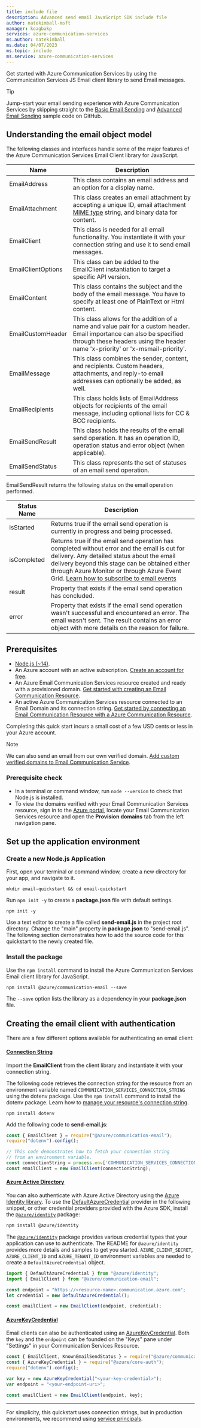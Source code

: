 ```yaml
---
title: include file
description: Advanced send email JavaScript SDK include file
author: natekimball-msft
manager: koagbakp
services: azure-communication-services
ms.author: natekimball
ms.date: 04/07/2023
ms.topic: include
ms.service: azure-communication-services
---
```


Get started with Azure Communication Services by using the Communication Services JS Email client library to send Email messages.

> [!TIP]
> Jump-start your email sending experience with Azure Communication Services by skipping straight to the [Basic Email Sending](https://github.com/Azure-Samples/communication-services-javascript-quickstarts/tree/main/send-email) and [Advanced Email Sending](https://github.com/Azure-Samples/communication-services-javascript-quickstarts/tree/main/send-email-advanced) sample code on GitHub.

## Understanding the email object model

The following classes and interfaces handle some of the major features of the Azure Communication Services Email Client library for JavaScript.

| Name | Description |
| ---- |-------------|
| EmailAddress | This class contains an email address and an option for a display name. |
| EmailAttachment | This class creates an email attachment by accepting a unique ID, email attachment [MIME type](../../../../concepts/email/email-attachment-allowed-mime-types.md) string, and binary data for content. |
| EmailClient | This class is needed for all email functionality. You instantiate it with your connection string and use it to send email messages. |
| EmailClientOptions | This class can be added to the EmailClient instantiation to target a specific API version. |
| EmailContent | This class contains the subject and the body of the email message. You have to specify at least one of PlainText or Html content. |
| EmailCustomHeader | This class allows for the addition of a name and value pair for a custom header. Email importance can also be specified through these headers using the header name 'x-priority' or 'x-msmail-priority'. |
| EmailMessage | This class combines the sender, content, and recipients. Custom headers, attachments, and reply-to email addresses can optionally be added, as well. |
| EmailRecipients | This class holds lists of EmailAddress objects for recipients of the email message, including optional lists for CC & BCC recipients. |
| EmailSendResult | This class holds the results of the email send operation. It has an operation ID, operation status and error object (when applicable). |
| EmailSendStatus | This class represents the set of statuses of an email send operation. |

EmailSendResult returns the following status on the email operation performed.

| Status Name | Description |
| ----------- | ------------|
| isStarted | Returns true if the email send operation is currently in progress and being processed. |
| isCompleted | Returns true if the email send operation has completed without error and the email is out for delivery. Any detailed status about the email delivery beyond this stage can be obtained either through Azure Monitor or through Azure Event Grid. [Learn how to subscribe to email events](../../handle-email-events.md) |
| result | Property that exists if the email send operation has concluded. |
| error | Property that exists if the email send operation wasn't successful and encountered an error. The email wasn't sent. The result contains an error object with more details on the reason for failure. |

## Prerequisites

- [Node.js (~14)](https://nodejs.org/download/release/v14.19.1/).
- An Azure account with an active subscription. [Create an account for free](https://azure.microsoft.com/free/?WT.mc_id=A261C142F).
- An Azure Email Communication Services resource created and ready with a provisioned domain. [Get started with creating an Email Communication Resource](../../create-email-communication-resource.md).
- An active Azure Communication Services resource connected to an Email Domain and its connection string. [Get started by connecting an Email Communication Resource with a Azure Communication Resource](../../../create-communication-resource.md).

Completing this quick start incurs a small cost of a few USD cents or less in your Azure account.

> [!NOTE]
> We can also send an email from our own verified domain. [Add custom verified domains to Email Communication Service](../../add-azure-managed-domains.md).

### Prerequisite check

- In a terminal or command window, run `node --version` to check that Node.js is installed.
- To view the domains verified with your Email Communication Services resource, sign in to the [Azure portal](https://portal.azure.com/), locate your Email Communication Services resource and open the **Provision domains** tab from the left navigation pane.

## Set up the application environment

### Create a new Node.js Application
First, open your terminal or command window, create a new directory for your app, and navigate to it.

```console
mkdir email-quickstart && cd email-quickstart
```

Run `npm init -y` to create a **package.json** file with default settings.

```console
npm init -y
```

Use a text editor to create a file called **send-email.js** in the project root directory. Change the "main" property in **package.json** to "send-email.js". The following section demonstrates how to add the source code for this quickstart to the newly created file.

### Install the package
Use the `npm install` command to install the Azure Communication Services Email client library for JavaScript.

```console
npm install @azure/communication-email --save
```

The `--save` option lists the library as a dependency in your **package.json** file.

## Creating the email client with authentication

There are a few different options available for authenticating an email client:

#### [Connection String](#tab/connection-string)

Import the **EmailClient** from the client library and instantiate it with your connection string.

The following code retrieves the connection string for the resource from an environment variable named `COMMUNICATION_SERVICES_CONNECTION_STRING` using the dotenv package. Use the `npm install` command to install the dotenv package. Learn how to [manage your resource's connection string](../../../create-communication-resource.md#store-your-connection-string).

```console
npm install dotenv
```

Add the following code to **send-email.js**:

```javascript
const { EmailClient } = require("@azure/communication-email");
require("dotenv").config();

// This code demonstrates how to fetch your connection string
// from an environment variable.
const connectionString = process.env['COMMUNICATION_SERVICES_CONNECTION_STRING'];
const emailClient = new EmailClient(connectionString);
```

#### [Azure Active Directory](#tab/aad)

You can also authenticate with Azure Active Directory using the [Azure Identity library](https://github.com/Azure/azure-sdk-for-js/tree/main/sdk/identity/identity). To use the [DefaultAzureCredential](https://github.com/Azure/azure-sdk-for-js/tree/main/sdk/identity/identity#defaultazurecredential) provider in the following snippet, or other credential providers provided with the Azure SDK, install the [`@azure/identity`](https://github.com/Azure/azure-sdk-for-js/tree/main/sdk/identity/identity) package:

```bash
npm install @azure/identity
```

The [`@azure/identity`](https://github.com/Azure/azure-sdk-for-js/tree/main/sdk/identity/identity) package provides various credential types that your application can use to authenticate. The README for `@azure/identity` provides more details and samples to get you started.
`AZURE_CLIENT_SECRET`, `AZURE_CLIENT_ID` and `AZURE_TENANT_ID` environment variables are needed to create a `DefaultAzureCredential` object.

```typescript
import { DefaultAzureCredential } from "@azure/identity";
import { EmailClient } from "@azure/communication-email";

const endpoint = "https://<resource-name>.communication.azure.com";
let credential = new DefaultAzureCredential();

const emailClient = new EmailClient(endpoint, credential);
```

#### [AzureKeyCredential](#tab/azurekeycredential)

Email clients can also be authenticated using an [AzureKeyCredential](https://azuresdkdocs.blob.core.windows.net/$web/python/azure-core/latest/azure.core.html#azure.core.credentials.AzureKeyCredential). Both the `key` and the `endpoint` can be founded on the "Keys" pane under "Settings" in your Communication Services Resource.

```javascript
const { EmailClient, KnownEmailSendStatus } = require("@azure/communication-email");
const { AzureKeyCredential } = require("@azure/core-auth");
require("dotenv").config();

var key = new AzureKeyCredential("<your-key-credential>");
var endpoint = "<your-endpoint-uri>";

const emailClient = new EmailClient(endpoint, key);
```

---

For simplicity, this quickstart uses connection strings, but in production environments, we recommend using [service principals](../../../../quickstarts/identity/service-principal.md).
